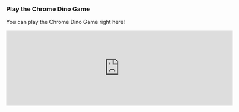 ### Play the Chrome Dino Game

You can play the Chrome Dino Game right here!

<iframe src="https://your-username.github.io/your-repo-name/](https://akrothschild.github.io/dino-game-html/" width="600" height="200" frameborder="0" scrolling="no"></iframe>
